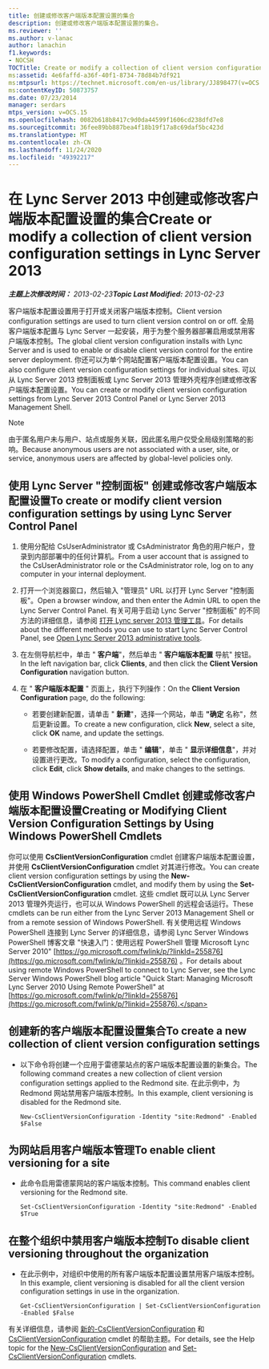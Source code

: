 ```yaml
---
title: 创建或修改客户端版本配置设置的集合
description: 创建或修改客户端版本配置设置的集合。
ms.reviewer: ''
ms.author: v-lanac
author: lanachin
f1.keywords:
- NOCSH
TOCTitle: Create or modify a collection of client version configuration settings
ms:assetid: 4e6faffd-a36f-40f1-8734-78d84b7df921
ms:mtpsurl: https://technet.microsoft.com/en-us/library/JJ898477(v=OCS.15)
ms:contentKeyID: 50873757
ms.date: 07/23/2014
manager: serdars
mtps_version: v=OCS.15
ms.openlocfilehash: 0082b618b8417c9d0da44599f1606cd238dfd7e8
ms.sourcegitcommit: 36fee89bb887bea4f18b19f17a8c69daf5bc423d
ms.translationtype: MT
ms.contentlocale: zh-CN
ms.lasthandoff: 11/24/2020
ms.locfileid: "49392217"
---
```

# <a name="create-or-modify-a-collection-of-client-version-configuration-settings-in-lync-server-2013"></a><span data-ttu-id="138ca-103">在 Lync Server 2013 中创建或修改客户端版本配置设置的集合</span><span class="sxs-lookup"><span data-stu-id="138ca-103">Create or modify a collection of client version configuration settings in Lync Server 2013</span></span>

<div data-xmlns="http://www.w3.org/1999/xhtml">

<div class="topic" data-xmlns="http://www.w3.org/1999/xhtml" data-msxsl="urn:schemas-microsoft-com:xslt" data-cs="https://msdn.microsoft.com/">

<div data-asp="https://msdn2.microsoft.com/asp">



</div>

<div id="mainSection">

<div id="mainBody"><span data-ttu-id="138ca-104">

<span> </span></span><span class="sxs-lookup"><span data-stu-id="138ca-104">

<span> </span></span></span>

<span data-ttu-id="138ca-105">_**主题上次修改时间：** 2013-02-23_</span><span class="sxs-lookup"><span data-stu-id="138ca-105">_**Topic Last Modified:** 2013-02-23_</span></span>

<span data-ttu-id="138ca-106">客户端版本配置设置用于打开或关闭客户端版本控制。</span><span class="sxs-lookup"><span data-stu-id="138ca-106">Client version configuration settings are used to turn client version control on or off.</span></span> <span data-ttu-id="138ca-107">全局客户端版本配置与 Lync Server 一起安装，用于为整个服务器部署启用或禁用客户端版本控制。</span><span class="sxs-lookup"><span data-stu-id="138ca-107">The global client version configuration installs with Lync Server and is used to enable or disable client version control for the entire server deployment.</span></span> <span data-ttu-id="138ca-108">你还可以为单个网站配置客户端版本配置设置。</span><span class="sxs-lookup"><span data-stu-id="138ca-108">You can also configure client version configuration settings for individual sites.</span></span> <span data-ttu-id="138ca-109">可以从 Lync Server 2013 控制面板或 Lync Server 2013 管理外壳程序创建或修改客户端版本配置设置。</span><span class="sxs-lookup"><span data-stu-id="138ca-109">You can create or modify client version configuration settings from Lync Server 2013 Control Panel or Lync Server 2013 Management Shell.</span></span>

<div>


> [!NOTE]
> <span data-ttu-id="138ca-110">由于匿名用户未与用户、站点或服务关联，因此匿名用户仅受全局级别策略的影响。</span><span class="sxs-lookup"><span data-stu-id="138ca-110">Because anonymous users are not associated with a user, site, or service, anonymous users are affected by global-level policies only.</span></span>



</div>

<div>

## <a name="to-create-or-modify-client-version-configuration-settings-by-using-lync-server-control-panel"></a><span data-ttu-id="138ca-111">使用 Lync Server "控制面板" 创建或修改客户端版本配置设置</span><span class="sxs-lookup"><span data-stu-id="138ca-111">To create or modify client version configuration settings by using Lync Server Control Panel</span></span>

1.  <span data-ttu-id="138ca-112">使用分配给 CsUserAdministrator 或 CsAdministrator 角色的用户帐户，登录到内部部署中的任何计算机。</span><span class="sxs-lookup"><span data-stu-id="138ca-112">From a user account that is assigned to the CsUserAdministrator role or the CsAdministrator role, log on to any computer in your internal deployment.</span></span>

2.  <span data-ttu-id="138ca-113">打开一个浏览器窗口，然后输入 "管理员" URL 以打开 Lync Server "控制面板"。</span><span class="sxs-lookup"><span data-stu-id="138ca-113">Open a browser window, and then enter the Admin URL to open the Lync Server Control Panel.</span></span> <span data-ttu-id="138ca-114">有关可用于启动 Lync Server "控制面板" 的不同方法的详细信息，请参阅 [打开 Lync server 2013 管理工具](lync-server-2013-open-lync-server-administrative-tools.md)。</span><span class="sxs-lookup"><span data-stu-id="138ca-114">For details about the different methods you can use to start Lync Server Control Panel, see [Open Lync Server 2013 administrative tools](lync-server-2013-open-lync-server-administrative-tools.md).</span></span>

3.  <span data-ttu-id="138ca-115">在左侧导航栏中，单击 " **客户端**"，然后单击 " **客户端版本配置** 导航" 按钮。</span><span class="sxs-lookup"><span data-stu-id="138ca-115">In the left navigation bar, click **Clients**, and then click the **Client Version Configuration** navigation button.</span></span>

4.  <span data-ttu-id="138ca-116">在 " **客户端版本配置** " 页面上，执行下列操作：</span><span class="sxs-lookup"><span data-stu-id="138ca-116">On the **Client Version Configuration** page, do the following:</span></span>
    
      - <span data-ttu-id="138ca-117">若要创建新配置，请单击 " **新建**"，选择一个网站，单击 **"确定** 名称"，然后更新设置。</span><span class="sxs-lookup"><span data-stu-id="138ca-117">To create a new configuration, click **New**, select a site, click **OK** name, and update the settings.</span></span>
    
      - <span data-ttu-id="138ca-118">若要修改配置，请选择配置，单击 " **编辑**"，单击 " **显示详细信息**"，并对设置进行更改。</span><span class="sxs-lookup"><span data-stu-id="138ca-118">To modify a configuration, select the configuration, click **Edit**, click **Show details**, and make changes to the settings.</span></span>

</div>

<div>

## <a name="creating-or-modifying-client-version-configuration-settings-by-using-windows-powershell-cmdlets"></a><span data-ttu-id="138ca-119">使用 Windows PowerShell Cmdlet 创建或修改客户端版本配置设置</span><span class="sxs-lookup"><span data-stu-id="138ca-119">Creating or Modifying Client Version Configuration Settings by Using Windows PowerShell Cmdlets</span></span>

<span data-ttu-id="138ca-120">你可以使用 **CsClientVersionConfiguration** cmdlet 创建客户端版本配置设置，并使用 **CsClientVersionConfiguration** cmdlet 对其进行修改。</span><span class="sxs-lookup"><span data-stu-id="138ca-120">You can create client version configuration settings by using the **New-CsClientVersionConfiguration** cmdlet, and modify them by using the **Set-CsClientVersionConfiguration** cmdlet.</span></span> <span data-ttu-id="138ca-121">这些 cmdlet 既可以从 Lync Server 2013 管理外壳运行，也可以从 Windows PowerShell 的远程会话运行。</span><span class="sxs-lookup"><span data-stu-id="138ca-121">These cmdlets can be run either from the Lync Server 2013 Management Shell or from a remote session of Windows PowerShell.</span></span> <span data-ttu-id="138ca-122">有关使用远程 Windows PowerShell 连接到 Lync Server 的详细信息，请参阅 Lync Server Windows PowerShell 博客文章 "快速入门：使用远程 PowerShell 管理 Microsoft Lync Server 2010" [https://go.microsoft.com/fwlink/p/?linkId=255876](https://go.microsoft.com/fwlink/p/?linkid=255876) 。</span><span class="sxs-lookup"><span data-stu-id="138ca-122">For details about using remote Windows PowerShell to connect to Lync Server, see the Lync Server Windows PowerShell blog article "Quick Start: Managing Microsoft Lync Server 2010 Using Remote PowerShell" at [https://go.microsoft.com/fwlink/p/?linkId=255876](https://go.microsoft.com/fwlink/p/?linkid=255876).</span></span>

<div>

## <a name="to-create-a-new-collection-of-client-version-configuration-settings"></a><span data-ttu-id="138ca-123">创建新的客户端版本配置设置集合</span><span class="sxs-lookup"><span data-stu-id="138ca-123">To create a new collection of client version configuration settings</span></span>

  - <span data-ttu-id="138ca-124">以下命令将创建一个应用于雷德蒙站点的客户端版本配置设置的新集合。</span><span class="sxs-lookup"><span data-stu-id="138ca-124">The following command creates a new collection of client version configuration settings applied to the Redmond site.</span></span> <span data-ttu-id="138ca-125">在此示例中，为 Redmond 网站禁用客户端版本控制。</span><span class="sxs-lookup"><span data-stu-id="138ca-125">In this example, client versioning is disabled for the Redmond site.</span></span>
    
        New-CsClientVersionConfiguration -Identity "site:Redmond" -Enabled $False

</div>

<div>

## <a name="to-enable-client-versioning-for-a-site"></a><span data-ttu-id="138ca-126">为网站启用客户端版本管理</span><span class="sxs-lookup"><span data-stu-id="138ca-126">To enable client versioning for a site</span></span>

  - <span data-ttu-id="138ca-127">此命令启用雷德蒙网站的客户端版本控制。</span><span class="sxs-lookup"><span data-stu-id="138ca-127">This command enables client versioning for the Redmond site.</span></span>
    
        Set-CsClientVersionConfiguration -Identity "site:Redmond" -Enabled $True

</div>

<div>

## <a name="to-disable-client-versioning-throughout-the-organization"></a><span data-ttu-id="138ca-128">在整个组织中禁用客户端版本控制</span><span class="sxs-lookup"><span data-stu-id="138ca-128">To disable client versioning throughout the organization</span></span>

  - <span data-ttu-id="138ca-129">在此示例中，对组织中使用的所有客户端版本配置设置禁用客户端版本控制。</span><span class="sxs-lookup"><span data-stu-id="138ca-129">In this example, client versioning is disabled for all the client version configuration settings in use in the organization.</span></span>
    
        Get-CsClientVersionConfiguration | Set-CsClientVersionConfiguration  -Enabled $False

</div>

<span data-ttu-id="138ca-130">有关详细信息，请参阅 [新的-CsClientVersionConfiguration](https://technet.microsoft.com/library/Gg399029(v=OCS.15)) 和 [CsClientVersionConfiguration](https://technet.microsoft.com/library/Gg398623(v=OCS.15)) cmdlet 的帮助主题。</span><span class="sxs-lookup"><span data-stu-id="138ca-130">For details, see the Help topic for the [New-CsClientVersionConfiguration](https://technet.microsoft.com/library/Gg399029(v=OCS.15)) and [Set-CsClientVersionConfiguration](https://technet.microsoft.com/library/Gg398623(v=OCS.15)) cmdlets.</span></span>

<span data-ttu-id="138ca-131"></div>

</div>

<span> </span>

</div>

</div>

</span><span class="sxs-lookup"><span data-stu-id="138ca-131"></div>

</div>

<span> </span>

</div>

</div>

</span></span></div>

